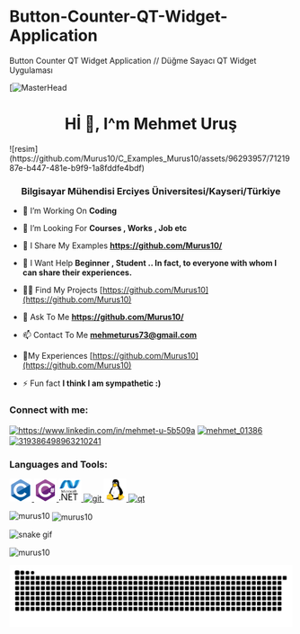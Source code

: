 # Button-Counter-QT-Widget-Application
Button Counter QT Widget Application  // Düğme Sayacı QT Widget Uygulaması 

[![MasterHead](https://academy.avast.com/hubfs/New_Avast_Academy/Hackers/Hacker-Thumb-a1.png)
<h1 align="center">Hİ 👋, I^m Mehmet Uruş</h1>![resim](https://github.com/Murus10/C_Examples_Murus10/assets/96293957/7121987e-b447-481e-b9f9-1a8fddfe4bdf)

<h3 align="center">Bilgisayar Mühendisi Erciyes Üniversitesi/Kayseri/Türkiye</h3>

- 🔭 I’m Working On **Coding**

- 🌱 I’m Looking For **Courses , Works , Job etc**

- 👯 I Share My Examples **https://github.com/Murus10/**

- 🤝 I Want Help **Beginner , Student .. In fact, to everyone with whom I can share their experiences.**

- 👨‍💻 Find My Projects [https://github.com/Murus10](https://github.com/Murus10)

- 💬 Ask To Me **https://github.com/Murus10/**

- 📫 Contact To Me **mehmeturus73@gmail.com**

- 📄My Experiences [https://github.com/Murus10](https://github.com/Murus10)

- ⚡ Fun fact **I think I am sympathetic :)**

<h3 align="left">Connect with me:</h3>
<p align="left">
<a href="https://linkedin.com/in/https://www.linkedin.com/in/mehmet-u-5b509a" target="blank"><img align="center" src="https://raw.githubusercontent.com/rahuldkjain/github-profile-readme-generator/master/src/images/icons/Social/linked-in-alt.svg" alt="https://www.linkedin.com/in/mehmet-u-5b509a" height="30" width="40" /></a>
<a href="https://instagram.com/mehmet_01386" target="blank"><img align="center" src="https://raw.githubusercontent.com/rahuldkjain/github-profile-readme-generator/master/src/images/icons/Social/instagram.svg" alt="mehmet_01386" height="30" width="40" /></a>
<a href="https://discord.gg/319386498963210241" target="blank"><img align="center" src="https://raw.githubusercontent.com/rahuldkjain/github-profile-readme-generator/master/src/images/icons/Social/discord.svg" alt="319386498963210241" height="30" width="40" /></a>
</p>

<h3 align="left">Languages and Tools:</h3>
<p align="left"> <a href="https://www.cprogramming.com/" target="_blank" rel="noreferrer"> <img src="https://raw.githubusercontent.com/devicons/devicon/master/icons/c/c-original.svg" alt="c" width="40" height="40"/> </a> <a href="https://www.w3schools.com/cs/" target="_blank" rel="noreferrer"> <img src="https://raw.githubusercontent.com/devicons/devicon/master/icons/csharp/csharp-original.svg" alt="csharp" width="40" height="40"/> </a> <a href="https://dotnet.microsoft.com/" target="_blank" rel="noreferrer"> <img src="https://raw.githubusercontent.com/devicons/devicon/master/icons/dot-net/dot-net-original-wordmark.svg" alt="dotnet" width="40" height="40"/> </a> <a href="https://git-scm.com/" target="_blank" rel="noreferrer"> <img src="https://www.vectorlogo.zone/logos/git-scm/git-scm-icon.svg" alt="git" width="40" height="40"/> </a> <a href="https://www.linux.org/" target="_blank" rel="noreferrer"> <img src="https://raw.githubusercontent.com/devicons/devicon/master/icons/linux/linux-original.svg" alt="linux" width="40" height="40"/> </a> <a href="https://www.qt.io/" target="_blank" rel="noreferrer"> <img src="https://upload.wikimedia.org/wikipedia/commons/0/0b/Qt_logo_2016.svg" alt="qt" width="40" height="40"/> </a> </p>

<p><img align="left" src="https://github-readme-stats.vercel.app/api/top-langs?username=murus10&show_icons=true&locale=en&layout=compact" alt="murus10" /></p>

<p>&nbsp;<img align="center" src="https://github-readme-stats.vercel.app/api?username=murus10&show_icons=true&locale=en" alt="murus10" /></p>

![snake gif](https://github.com/Murus10/Murus10/blob/output/github-contribution-grid-snake.gif)

<p><img align="center" src="https://github-readme-streak-stats.herokuapp.com/?user=murus10&" alt="murus10" /></p>

<picture>
  <source media="(prefers-color-scheme: dark)" srcset="https://raw.githubusercontent.com/CagatayAkkas/CagatayAkkas/output/github-contribution-grid-snake-dark.svg">
  <source media="(prefers-color-scheme: light)" srcset="https://raw.githubusercontent.com/CagatayAkkas/CagatayAkkas/output/github-contribution-grid-snake.svg">
  <img alt="github contribution grid snake animation" src="https://raw.githubusercontent.com/CagatayAkkas/CagatayAkkas/output/github-contribution-grid-snake.svg">
</picture>

